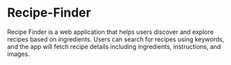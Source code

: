 # Recipe-Finder
Recipe Finder is a web application that helps users discover and explore recipes based on ingredients. Users can search for recipes using keywords, and the app will fetch recipe details including ingredients, instructions, and images.
